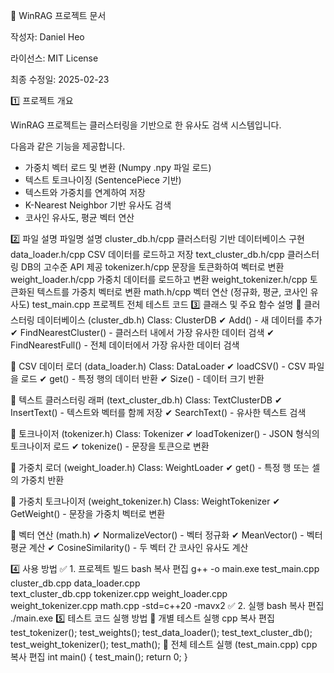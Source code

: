📌 WinRAG 프로젝트 문서

작성자: Daniel Heo

라이선스: MIT License

최종 수정일: 2025-02-23

1️⃣ 프로젝트 개요

WinRAG 프로젝트는 클러스터링을 기반으로 한 유사도 검색 시스템입니다.

다음과 같은 기능을 제공합니다.

- 가중치 벡터 로드 및 변환 (Numpy .npy 파일 로드)
- 텍스트 토크나이징 (SentencePiece 기반)
- 텍스트와 가중치를 연계하여 저장
- K-Nearest Neighbor 기반 유사도 검색
- 코사인 유사도, 평균 벡터 연산

2️⃣ 파일 설명
파일명	설명
cluster_db.h/cpp	클러스터링 기반 데이터베이스 구현
data_loader.h/cpp	CSV 데이터를 로드하고 저장
text_cluster_db.h/cpp	클러스터링 DB의 고수준 API 제공
tokenizer.h/cpp	문장을 토큰화하여 벡터로 변환
weight_loader.h/cpp	가중치 데이터를 로드하고 변환
weight_tokenizer.h/cpp	토큰화된 텍스트를 가중치 벡터로 변환
math.h/cpp	벡터 연산 (정규화, 평균, 코사인 유사도)
test_main.cpp	프로젝트 전체 테스트 코드
3️⃣ 클래스 및 주요 함수 설명
📌 클러스터링 데이터베이스 (cluster_db.h)
Class: ClusterDB
✔ Add() - 새 데이터를 추가
✔ FindNearestCluster() - 클러스터 내에서 가장 유사한 데이터 검색
✔ FindNearestFull() - 전체 데이터에서 가장 유사한 데이터 검색

📌 CSV 데이터 로더 (data_loader.h)
Class: DataLoader
✔ loadCSV() - CSV 파일을 로드
✔ get() - 특정 행의 데이터 반환
✔ Size() - 데이터 크기 반환

📌 텍스트 클러스터링 래퍼 (text_cluster_db.h)
Class: TextClusterDB
✔ InsertText() - 텍스트와 벡터를 함께 저장
✔ SearchText() - 유사한 텍스트 검색

📌 토크나이저 (tokenizer.h)
Class: Tokenizer
✔ loadTokenizer() - JSON 형식의 토크나이저 로드
✔ tokenize() - 문장을 토큰으로 변환

📌 가중치 로더 (weight_loader.h)
Class: WeightLoader
✔ get() - 특정 행 또는 셀의 가중치 반환

📌 가중치 토크나이저 (weight_tokenizer.h)
Class: WeightTokenizer
✔ GetWeight() - 문장을 가중치 벡터로 변환

📌 벡터 연산 (math.h)
✔ NormalizeVector() - 벡터 정규화
✔ MeanVector() - 벡터 평균 계산
✔ CosineSimilarity() - 두 벡터 간 코사인 유사도 계산

4️⃣ 사용 방법
✅ 1. 프로젝트 빌드
bash
복사
편집
g++ -o main.exe test_main.cpp cluster_db.cpp data_loader.cpp \
    text_cluster_db.cpp tokenizer.cpp weight_loader.cpp \
    weight_tokenizer.cpp math.cpp -std=c++20 -mavx2
✅ 2. 실행
bash
복사
편집
./main.exe
5️⃣ 테스트 코드 실행 방법
📌 개별 테스트 실행
cpp
복사
편집
test_tokenizer();
test_weights();
test_data_loader();
test_text_cluster_db();
test_weight_tokenizer();
test_math();
📌 전체 테스트 실행 (test_main.cpp)
cpp
복사
편집
int main() {
    test_main();
    return 0;
}
